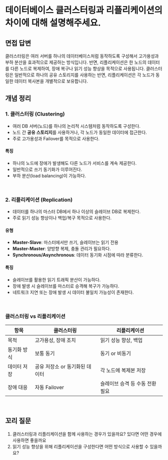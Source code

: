 # 데이터베이스 클러스터링과 리플리케이션의 차이에 대해 설명해주세요.
## 면접 답변
클러스터링은 여러 서버를 하나의 데이터베이스처럼 동작하도록 구성해서 고가용성과 부하 분산을 효과적으로 제공하는 방식입니다.
반면, 리플리케이션은 한 노드의 데이터를 다른 노드로 복제하여, 장애 복구나 읽기 성능 향상을 목적으로 사용됩니다.
클러스터링은 일반적으로 하나의 공유 스토리지를 사용하는 반면, 리플리케이션은 각 노드가 동일한 데이터 복사본을 개별적으로 보유합니다.
<br>

## 개념 정리
### 1. 클러스터링 (Clustering)
- 여러 DB 서버(노드)를 하나의 논리적 시스템처럼 동작하도록 구성한다.
- 노드 간 **공유 스토리지**를 사용하거나, 각 노드가 동일한 데이터에 접근한다.
- 주로 고가용성과 Failover를 목적으로 사용한다.

#### 특징
- 하나의 노드에 장애가 발생해도 다른 노드가 서비스를 계속 제공한다.
- 일반적으로 쓰기 동기화가 이루어진다.
- 부하 분산(load balancing)이 가능하다.

<br>

### 2. 리플리케이션 (Replication)
- 데이터를 하나의 마스터 DB에서 하나 이상의 슬레이브 DB로 복제한다.
- 주로 읽기 성능 향상이나 백업/복구 목적으로 사용한다.

#### 유형
- **Master-Slave**: 마스터에서만 쓰기, 슬레이브는 읽기 전용
- **Master-Master**: 양방향 복제, 충돌 관리가 필요하다.
- **Synchronous/Asynchronous**: 데이터 동기화 시점에 따라 분류한다.

#### 특징
- 슬레이브를 활용한 읽기 트래픽 분산이 가능하다.
- 장애 발생 시 슬레이브를 마스터로 승격해 복구가 가능하다.
- 네트워크 지연 또는 장애 발생 시 데이터 불일치 가능성이 존재한다.

<br>

### 클러스터링 vs 리플리케이션
| 항목 | 클러스터링 | 리플리케이션 |
|------|-------------|---------------|
| 목적 | 고가용성, 장애 조치 | 읽기 성능 향상, 백업 |
| 동기화 방식 | 보통 동기 | 동기 or 비동기 |
| 데이터 저장 | 공유 저장소 or 동기화된 데이터 | 각 노드에 복제본 저장 |
| 장애 대응 | 자동 Failover | 슬레이브 승격 등 수동 전환 필요 |

<br>

## 꼬리 질문
1. 클러스터링과 리플리케이션을 함께 사용하는 경우가 있을까요? 있다면 어떤 경우에 사용하면 좋을까요
2. 읽기 성능 향상을 위해 리플리케이션을 구성한다면 어떤 방식으로 사용할 수 있을까요?

